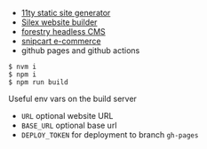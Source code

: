 

* [11ty static site generator](https://www.11ty.dev/) 
* [Silex website builder](https://www.silex.me)
* [forestry headless CMS](https://forestry.io/)
* [snipcart e-commerce](https://snipcart.com/)
* github pages and github actions


```
$ nvm i
$ npm i
$ npm run build
```

Useful env vars on the build server

* `URL` optional website URL
* `BASE_URL` optional base url
* `DEPLOY_TOKEN` for deployment to branch `gh-pages`
